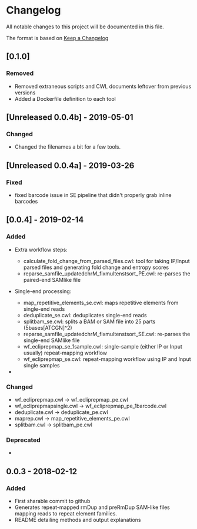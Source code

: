 # Changelog
All notable changes to this project will be documented in this file.

The format is based on [Keep a Changelog](http://keepachangelog.com/en/1.0.0/)

## [0.1.0]

### Removed
- Removed extraneous scripts and CWL documents leftover from previous versions
- Added a Dockerfile definition to each tool

## [Unreleased 0.0.4b] - 2019-05-01
### Changed
- Changed the filenames a bit for a few tools.

## [Unreleased 0.0.4a] - 2019-03-26
### Fixed
- fixed barcode issue in SE pipeline that didn't properly grab inline barcodes

## [0.0.4] - 2019-02-14
### Added
- Extra workflow steps:
  - calculate_fold_change_from_parsed_files.cwl: tool for taking IP/Input parsed files and generating fold change and entropy scores
  - reparse_samfile_updatedchrM_fixmultenstsort_PE.cwl: re-parses the paired-end SAMlike file
  
- Single-end processing:
  - map_repetitive_elements_se.cwl: maps repetitive elements from single-end reads
  - deduplicate_se.cwl: deduplicates single-end reads
  - splitbam_se.cwl: splits a BAM or SAM file into 25 parts (5bases[ATCGN]^2)
  - reparse_samfile_updatedchrM_fixmultenstsort_SE.cwl: re-parses the single-end SAMlike file
  - wf_ecliprepmap_se_1sample.cwl: single-sample (either IP or Input usually) repeat-mapping workflow
  - wf_ecliprepmap_se.cwl: repeat-mapping workflow using IP and Input single samples
- 
### Changed
- wf_ecliprepmap.cwl -> wf_ecliprepmap_pe.cwl
- wf_ecliprepmapsingle.cwl -> wf_ecliprepmap_pe_1barcode.cwl
- deduplicate.cwl -> deduplicate_pe.cwl
- maprep.cwl -> map_repetitive_elements_pe.cwl
- splitbam.cwl -> splitbam_pe.cwl

### Deprecated
- 

## 0.0.3 - 2018-02-12
### Added
- First sharable commit to github
- Generates repeat-mapped rmDup and preRmDup SAM-like files mapping reads to repeat element families.
- README detailing methods and output explanations

